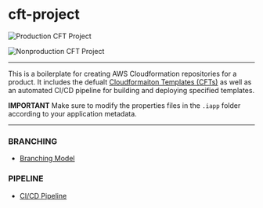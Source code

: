 # cft-project
![Production CFT Project](https://github.com/PrivacyAssociation/cft-project/workflows/Production%20Pipeline/badge.svg)

![Nonproduction CFT Project](https://github.com/PrivacyAssociation/cft-project/workflows/Nonproduction%20Pipeline/badge.svg)

---

This is a boilerplate for creating AWS Cloudformation repositories for a product. It includes the defualt [Cloudformaiton Templates (CFTs)](./cloudformation/README.md) as well as an automated CI/CD pipeline for building and deploying specified templates.

**IMPORTANT** Make sure to modify the properties files in the `.iapp` folder according to your application metadata.

---

### BRANCHING
+ [Branching Model](./BRANCHING.md)

### PIPELINE
+ [CI/CD Pipeline](./PIPELINE.md)